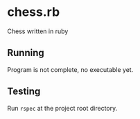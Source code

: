 chess.rb
========

Chess written in ruby

Running
-------
Program is not complete, no executable yet.


Testing
-------

Run `rspec` at the project root directory.

